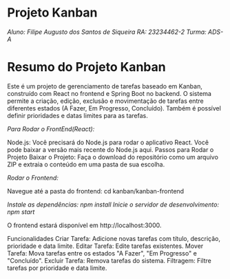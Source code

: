 # Projeto Kanban

*Aluno: Filipe Augusto dos Santos de Siqueira*
*RA: 23234462-2*
*Turma: ADS-A*

# Resumo do Projeto Kanban
Este é um projeto de gerenciamento de tarefas baseado em Kanban, construído com React no frontend e Spring Boot no backend. O sistema permite a criação, edição, exclusão e movimentação de tarefas entre diferentes estados (A Fazer, Em Progresso, Concluído). Também é possível definir prioridades e datas limites para as tarefas.

*Para Rodar o FrontEnd(React):*

Node.js: Você precisará do Node.js para rodar o aplicativo React. Você pode baixar a versão mais recente do Node.js aqui.
Passos para Rodar o Projeto
Baixar o Projeto: Faça o download do repositório como um arquivo ZIP e extraia o conteúdo em uma pasta de sua escolha.

*Rodar o Frontend:*

Navegue até a pasta do frontend:
cd kanban/kanban-frontend

*Instale as dependências:
npm install
Inicie o servidor de desenvolvimento:
npm start*

O frontend estará disponível em http://localhost:3000.

Funcionalidades
Criar Tarefa: Adicione novas tarefas com título, descrição, prioridade e data limite.
Editar Tarefa: Edite tarefas existentes.
Mover Tarefa: Mova tarefas entre os estados "A Fazer", "Em Progresso" e "Concluído".
Excluir Tarefa: Remova tarefas do sistema.
Filtragem: Filtre tarefas por prioridade e data limite.
